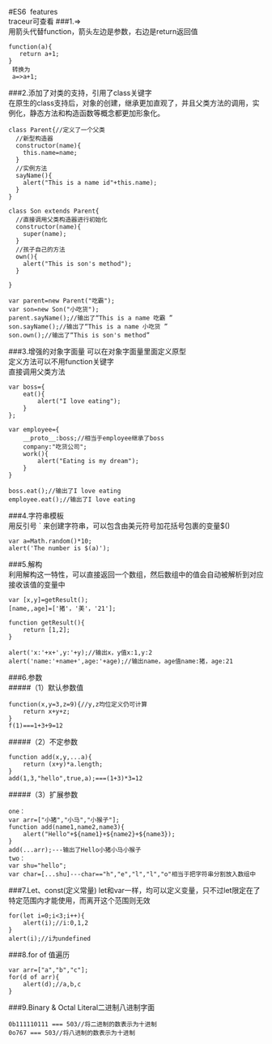 #ES6&nbsp;&nbsp;features  
traceur可查看
###1.=>  
   用箭头代替function，箭头左边是参数，右边是return返回值  
 
    function(a){
       return a+1;
    }
     转换为
     a=>a+1;
###2.添加了对类的支持，引用了class关键字  
在原生的class支持后，对象的创建，继承更加直观了，并且父类方法的调用，实例化，静态方法和构造函数等概念都更加形象化。

    class Parent{//定义了一个父类
      //新型构造器
      constructor(name){
        this.name=name;
      }
      //实例方法
      sayName(){
        alert("This is a name id"+this.name);
      }
    }

    class Son extends Parent{
      //直接调用父类构造器进行初始化
      constructor(name){
        super(name);
      }
      //孩子自己的方法
      own(){
        alert("This is son's method");
      }
    
    }
   
    var parent=new Parent("吃霸");
    var son=new Son("小吃货");
    parent.sayName();//输出了“This is a name 吃霸 ”
    son.sayName();//输出了“This is a name 小吃货 ”
    son.own();//输出了“This is son's method”
###3.增强的对象字面量
可以在对象字面量里面定义原型  
定义方法可以不用function关键字  
直接调用父类方法

    var boss={
    	eat(){
			alert("I love eating");
		}
    };

	var employee={
		__proto__:boss;//相当于employee继承了boss
		company:"吃货公司";
		work(){
			alert("Eating is my dream");
		}
	}

	boss.eat();//输出了I love eating
	employee.eat();//输出了I love eating  
###4.字符串模板  
用反引号 ` 来创建字符串，可以包含由美元符号加花括号包裹的变量$()

    var a=Math.random()*10;
	alert('The number is $(a)');  
###5.解构  
利用解构这一特性，可以直接返回一个数组，然后数组中的值会自动被解析到对应接收该值的变量中

    var [x,y]=getResult();
	[name,,age]=['猪'，'美'，'21'];

	function getResult(){
		return [1,2];
	}
	
	alert('x:'+x+',y:'+y);//输出x，y值x:1,y:2
	alert('name:'+name+',age:'+age);//输出name，age值name:猪，age:21
###6.参数  
#####（1）默认参数值

	function(x,y=3,z=9){//y,z均位定义仍可计算
		return x+y+z;
	}
	f(1)===1+3+9=12
#####（2）不定参数

	function add(x,y,...a){
		return (x+y)*a.length;
	}
	add(1,3,"hello",true,a);===(1+3)*3=12
#####（3）扩展参数

	one：  
	var arr=["小猪","小马","小猴子"];
	function add(name1,name2,name3){
		alert("Hello"+${name1}+${name2}+${name3});
	}
	add(...arr);---输出了Hello小猪小马小猴子
	two：
	var shu="hello";
	var char=[...shu]---char=="h","e","l","l","o"相当于把字符串分割放入数组中
###7.Let、const(定义常量)
let和var一样，均可以定义变量，只不过let限定在了特定范围内才能使用，而离开这个范围则无效

	for(let i=0;i<3;i++){
		alert(i);//i:0,1,2
	}
	alert(i);//i为undefined
###8.for of 值遍历

	var arr=["a","b","c"];
	for(d of arr){
		alert(d);//a,b,c
	}
###9.Binary & Octal Literal二进制八进制字面

	0b111110111 === 503//将二进制的数表示为十进制
	0o767 === 503//将八进制的数表示为十进制
